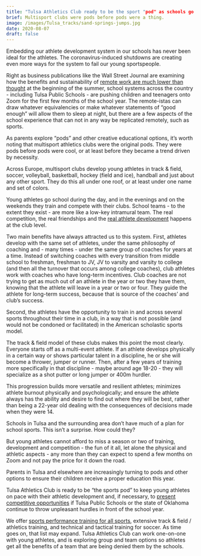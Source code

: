 ```yaml
---
title: "Tulsa Athletics Club ready to be the sport "pod" as schools go AWOL"
brief: Multisport clubs were pods before pods were a thing.
image: /images/Tulsa_tracks/sand-springs-jumps.jpg
date: 2020-08-07
draft: false
---
```

Embedding our athlete development system in our schools has never been ideal for the athletes. The coronavirus-induced shutdowns are creating even more ways for the system to fail our young sportspeople.

Right as business publications like the Wall Street Journal are examining how the benefits and sustainability of [remote work are much lower than thought](https://www.wsj.com/articles/companies-start-to-think-remote-work-isnt-so-great-after-all-11595603397) at the beginning of the summer, school systems across the country - including Tulsa Public Schools - are pushing children and teenagers onto Zoom for the first few months of the school year. The remote-istas can draw whatever equivalencies or make whatever statements of “good enough” will allow them to sleep at night, but there are a few aspects of the school experience that can not in any way be replicated remotely, such as sports.

As parents explore “pods” and other creative educational options, it’s worth noting that multisport athletics clubs were the original pods. They were pods before pods were cool, or at least before they became a trend driven by necessity.

Across Europe, multisport clubs develop young athletes in track & field, soccer, volleyball, basketball, hockey (field and ice), handball and just about any other sport. They do this all under one roof, or at least under one name and set of colors.

Young athletes go school during the day, and in the evenings and on the weekends they train and compete with their clubs. School teams - to the extent they exist - are more like a low-key intramural team. The real competition, the real friendships and the [real athlete development](https://www.hmmrmedia.com/tag/long-term-athlete-development/) happens at the club level.

Two main benefits have always attracted us to this system. First, athletes develop with the same set of athletes, under the same philosophy of coaching and - many times - under the same group of coaches for years at a time. Instead of switching coaches with every transition from middle school to freshman, freshman to JV, JV to varsity and varsity to college (and then all the turnover that occurs among college coaches), club athletes work with coaches who have long-term incentives. Club coaches are not trying to get as much out of an athlete in the year or two they have them, knowing that the athlete will leave in a year or two or four. They guide the athlete for long-term success, because that is source of the coaches’ and club’s success.

Second, the athletes have the opportunity to train in and across several sports throughout their time in a club, in a way that is not possible (and would not be condoned or facilitated) in the American scholastic sports model. 

The track & field model of these clubs makes this point the most clearly. Everyone starts off as a multi-event athlete. If an athlete develops physically in a certain way or shows particular talent in a discipline, he or she will become a thrower, jumper or runner. Then, after a few years of training more specifically in that discipline - maybe around age 18-20 - they will specialize as a shot putter or long jumper or 400m hurdler. 

This progression builds more versatile and resilient athletes; minimizes athlete burnout physically and psychologically; and ensure the athlete always has the ability and desire to find out where they will be best, rather than being a 22-year old dealing with the consequences of decisions made when they were 14. 

Schools in Tulsa and the surrounding area don’t have much of a plan for school sports. This isn’t a surprise. How could they? 

But young athletes cannot afford to miss a season or two of training, development and competition - the fun of it all, let alone the physical and athletic aspects - any more than they can expect to spend a few months on Zoom and not pay the price for it down the road.

Parents in Tulsa and elsewhere are increasingly turning to pods and other options to ensure their children receive a proper education this year. 

Tulsa Athletics Club is ready to be “the sports pod” to keep young athletes on pace with their athletic development and, if necessary, to [present competitive opportunities](https://tulsaathleticsclub.com/blog/what-if-no-tulsa-cross-country/) if Tulsa Public Schools or the state of Oklahoma continue to throw unpleasant hurdles in front of the school year.

We offer [sports performance training for all sports](https://tulsaathleticsclub.com/athletic-performance/), extensive track & field / athletics training, and technical and tactical training for soccer. As time goes on, that list may expand. Tulsa Athletics Club can work one-on-one with young athletes, and is exploring group and team options so athletes get all the benefits of a team that are being denied them by the schools.

